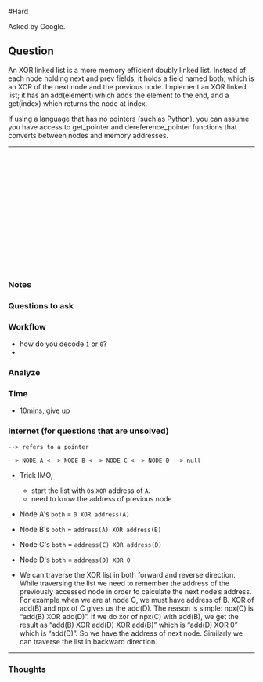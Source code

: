 
#Hard

Asked by Google.

## Question

An XOR linked list is a more memory efficient doubly linked list. Instead of each node holding next and prev fields, it holds a field named both, which is an XOR of the next node and the previous node. Implement an XOR linked list; it has an add(element) which adds the element to the end, and a get(index) which returns the node at index.

If using a language that has no pointers (such as Python), you can assume you have access to get_pointer and dereference_pointer functions that converts between nodes and memory addresses.

---
&nbsp;

&nbsp;

&nbsp;

&nbsp;

&nbsp;

&nbsp;

&nbsp;

&nbsp;



### Notes

### Questions to ask

### Workflow

- how do you decode `1` or `0`?
-

### Analyze

### Time

- 10mins, give up



### Internet (for questions that are unsolved)

```
--> refers to a pointer

--> NODE A <--> NODE B <--> NODE C <--> NODE D --> null
```

- Trick IMO,
  - start the list with `0`s `XOR` address of `A`.
  - need to know the address of previous node

- Node A's `both` = `0 XOR address(A)`
- Node B's `both` = `address(A) XOR address(B)`
- Node C's `both` = `address(C) XOR address(D)`
- Node D's `both` = `address(D) XOR 0`

- We can traverse the XOR list in both forward and reverse direction. While traversing the list we need to remember the address of the previously accessed node in order to calculate the next node’s address. For example when we are at node C, we must have address of B. XOR of add(B) and npx of C gives us the add(D). The reason is simple: npx(C) is “add(B) XOR add(D)”. If we do xor of npx(C) with add(B), we get the result as “add(B) XOR add(D) XOR add(B)” which is “add(D) XOR 0” which is “add(D)”. So we have the address of next node. Similarly we can traverse the list in backward direction.

---

### Thoughts
